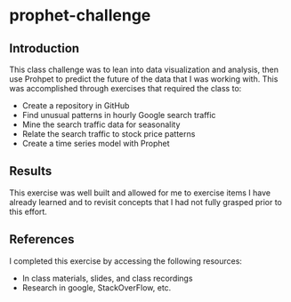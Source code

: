 # prophet-challenge
## Introduction
This class challenge was to lean into data visualization and analysis, then use Prohpet to predict the future of the data that I was working with. This was accomplished through exercises that required the class to:
* Create a repository in GitHub
* Find unusual patterns in hourly Google search traffic
* Mine the search traffic data for seasonality
* Relate the search traffic to stock price patterns
* Create a time series model with Prophet

## Results
This exercise was well built and allowed for me to exercise items I have already learned and to revisit concepts that I had not fully grasped prior to this effort. 

## References
I completed this exercise by accessing the following resources:
* In class materials, slides, and class recordings
* Research in google, StackOverFlow, etc. 

